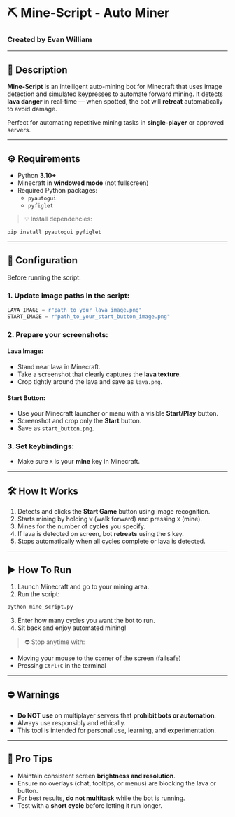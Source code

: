 # ⛏️ Mine-Script - Auto Miner  
### Created by Evan William

---

## 📜 Description

**Mine-Script** is an intelligent auto-mining bot for Minecraft that uses image detection and simulated keypresses to automate forward mining. It detects **lava danger** in real-time — when spotted, the bot will **retreat** automatically to avoid damage.

Perfect for automating repetitive mining tasks in **single-player** or approved servers.

---

## ⚙️ Requirements

- Python **3.10+**
- Minecraft in **windowed mode** (not fullscreen)
- Required Python packages:
  - `pyautogui`
  - `pyfiglet`

> 💡 Install dependencies:
```bash
pip install pyautogui pyfiglet
````

---

## 📂 Configuration

Before running the script:

### 1. Update image paths in the script:

```python
LAVA_IMAGE = r"path_to_your_lava_image.png"
START_IMAGE = r"path_to_your_start_button_image.png"
```

### 2. Prepare your screenshots:

#### Lava Image:

* Stand near lava in Minecraft.
* Take a screenshot that clearly captures the **lava texture**.
* Crop tightly around the lava and save as `lava.png`.

#### Start Button:

* Use your Minecraft launcher or menu with a visible **Start/Play** button.
* Screenshot and crop only the **Start** button.
* Save as `start_button.png`.

### 3. Set keybindings:

* Make sure `X` is your **mine** key in Minecraft.

---

## 🛠️ How It Works

1. Detects and clicks the **Start Game** button using image recognition.
2. Starts mining by holding `W` (walk forward) and pressing `X` (mine).
3. Mines for the number of **cycles** you specify.
4. If lava is detected on screen, bot **retreats** using the `S` key.
5. Stops automatically when all cycles complete or lava is detected.

---

## ▶️ How To Run

1. Launch Minecraft and go to your mining area.
2. Run the script:

```bash
python mine_script.py
```

3. Enter how many cycles you want the bot to run.
4. Sit back and enjoy automated mining!

> ⛔ Stop anytime with:

* Moving your mouse to the corner of the screen (failsafe)
* Pressing `Ctrl+C` in the terminal

---

## ⛔ Warnings

* **Do NOT use** on multiplayer servers that **prohibit bots or automation**.
* Always use responsibly and ethically.
* This tool is intended for personal use, learning, and experimentation.

---

## 🧠 Pro Tips

* Maintain consistent screen **brightness and resolution**.
* Ensure no overlays (chat, tooltips, or menus) are blocking the lava or button.
* For best results, **do not multitask** while the bot is running.
* Test with a **short cycle** before letting it run longer.
